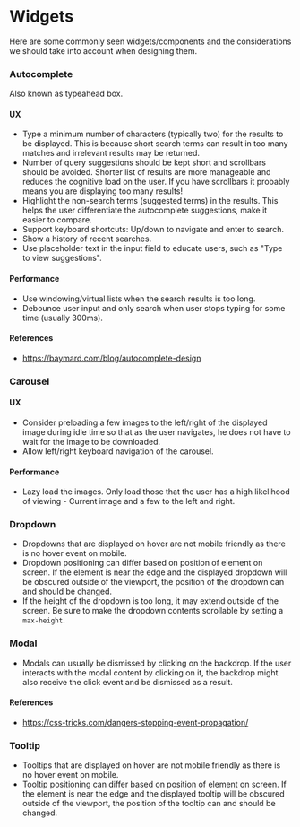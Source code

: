 # Widgets

Here are some commonly seen widgets/components and the considerations we should take into account when designing them.

### Autocomplete

Also known as typeahead box.

#### UX

- Type a minimum number of characters (typically two) for the results to be displayed. This is because short search terms can result in too many matches and irrelevant results may be returned.
- Number of query suggestions should be kept short and scrollbars should be avoided. Shorter list of results are more manageable and reduces the cognitive load on the user. If you have scrollbars it probably means you are displaying too many results!
- Highlight the non-search terms (suggested terms) in the results. This helps the user differentiate the autocomplete suggestions, make it easier to compare.
- Support keyboard shortcuts: Up/down to navigate and enter to search.
- Show a history of recent searches.
- Use placeholder text in the input field to educate users, such as "Type to view suggestions".

#### Performance

- Use windowing/virtual lists when the search results is too long.
- Debounce user input and only search when user stops typing for some time (usually 300ms).

#### References

- https://baymard.com/blog/autocomplete-design

### Carousel

#### UX

- Consider preloading a few images to the left/right of the displayed image during idle time so that as the user navigates, he does not have to wait for the image to be downloaded.
- Allow left/right keyboard navigation of the carousel.

#### Performance

- Lazy load the images. Only load those that the user has a high likelihood of viewing - Current image and a few to the left and right.

### Dropdown

- Dropdowns that are displayed on hover are not mobile friendly as there is no hover event on mobile.
- Dropdown positioning can differ based on position of element on screen. If the element is near the edge and the displayed dropdown will be obscured outside of the viewport, the position of the dropdown can and should be changed.
- If the height of the dropdown is too long, it may extend outside of the screen. Be sure to make the dropdown contents scrollable by setting a `max-height`.

### Modal

- Modals can usually be dismissed by clicking on the backdrop. If the user interacts with the modal content by clicking on it, the backdrop might also receive the click event and be dismissed as a result.

#### References

- https://css-tricks.com/dangers-stopping-event-propagation/

### Tooltip

- Tooltips that are displayed on hover are not mobile friendly as there is no hover event on mobile.
- Tooltip positioning can differ based on position of element on screen. If the element is near the edge and the displayed tooltip will be obscured outside of the viewport, the position of the tooltip can and should be changed.
